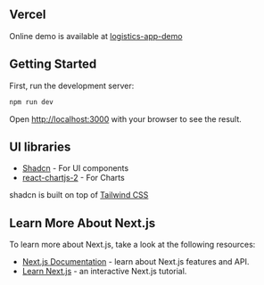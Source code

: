 ## Vercel

Online demo is available at [logistics-app-demo](https://logistics-app-demo.vercel.app/)

## Getting Started

First, run the development server:

```bash
npm run dev
```

Open [http://localhost:3000](http://localhost:3000) with your browser to see the result.

## UI libraries

- [Shadcn](https://ui.shadcn.com/docs) - For UI components
- [react-chartjs-2](https://react-chartjs-2.js.org/examples) - For Charts

shadcn is built on top of [Tailwind CSS](https://tailwindcss.com/)

## Learn More About Next.js

To learn more about Next.js, take a look at the following resources:

- [Next.js Documentation](https://nextjs.org/docs) - learn about Next.js features and API.
- [Learn Next.js](https://nextjs.org/learn) - an interactive Next.js tutorial.
